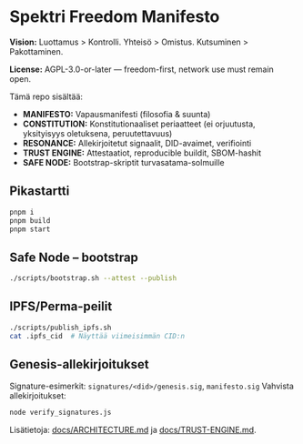 # Spektri Freedom Manifesto

**Vision:** Luottamus > Kontrolli. Yhteisö > Omistus. Kutsuminen > Pakottaminen.

**License:** AGPL-3.0-or-later — freedom-first, network use must remain open.

Tämä repo sisältää:
- **MANIFESTO:** Vapausmanifesti (filosofia & suunta)
- **CONSTITUTION:** Konstitutionaaliset periaatteet (ei orjuutusta, yksityisyys oletuksena, peruutettavuus)
- **RESONANCE:** Allekirjoitetut signaalit, DID-avaimet, verifiointi
- **TRUST ENGINE:** Attestaatiot, reproducible buildit, SBOM-hashit
- **SAFE NODE:** Bootstrap-skriptit turvasatama-solmuille

## Pikastartti
```bash
pnpm i
pnpm build
pnpm start
```

## Safe Node – bootstrap
```bash
./scripts/bootstrap.sh --attest --publish
```

## IPFS/Perma-peilit
```bash
./scripts/publish_ipfs.sh
cat .ipfs_cid  # Näyttää viimeisimmän CID:n
```

## Genesis-allekirjoitukset
Signature-esimerkit: `signatures/<did>/genesis.sig`, `manifesto.sig`
Vahvista allekirjoitukset:
```bash
node verify_signatures.js
```

Lisätietoja: [docs/ARCHITECTURE.md](docs/ARCHITECTURE.md) ja [docs/TRUST-ENGINE.md](docs/TRUST-ENGINE.md).
